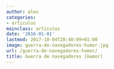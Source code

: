 ```yaml
---
author: alex
categories:
- articulos
mainclass: articulos
date: '2016-01-01'
lastmod: 2017-10-04T20:40:09+01:00
image: guerra-de-navegadores-humor.jpg
url: /guerra-de-navegadores-humor/
title: Guerra de navegadores [Humor]
---
```


<figure>
    <amp-img sizes="(min-width: 674px) 674px, 100vw" on="tap:lightbox1" role="button" tabindex="0" layout="responsive" src="/img/guerra-de-navegadores-humor.jpg" alt="Guerra de navegadores [Humor]" title="Guerra de navegadores [Humor]" width="674" height="521"></amp-img>
</figure>
